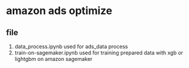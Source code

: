 # amazon ads optimize


## file 
1. data_process.ipynb used for ads_data process
2. train-on-sagemaker.ipynb used for training prepared data with xgb or lightgbm on amazon sagemaker
